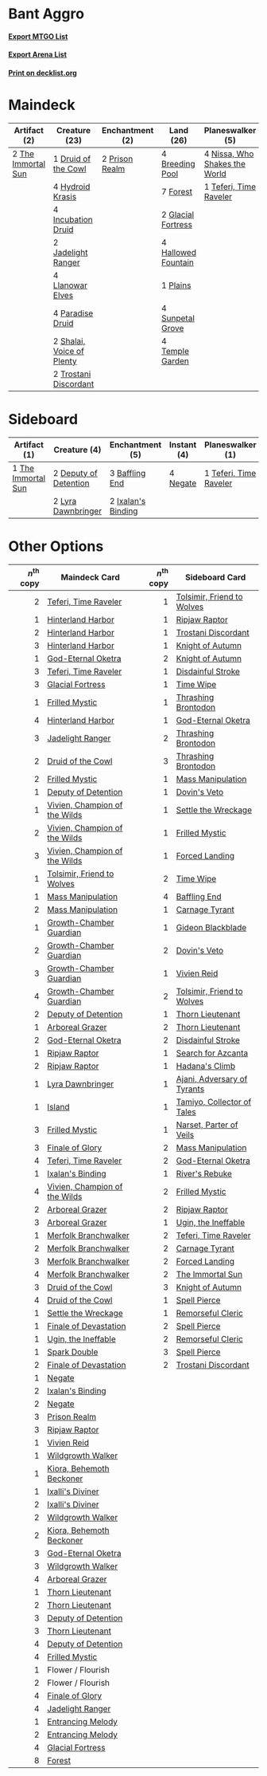 # Bant Aggro

#### [Export MTGO List](../collection/Bant%20Aggro/Bant%20Aggro.txt)
#### [Export Arena List](../collection/Bant%20Aggro/Bant%20Aggro_arena.txt)
#### [Print on decklist.org](http://decklist.org/?deckmain=4%09Breeding%20Pool%0A1%09Druid%20of%20the%20Cowl%0A2%09Finale%20of%20Glory%0A7%09Forest%0A2%09Glacial%20Fortress%0A4%09Hallowed%20Fountain%0A4%09Hydroid%20Krasis%0A4%09Incubation%20Druid%0A2%09Jadelight%20Ranger%0A4%09Llanowar%20Elves%0A4%09Nissa,%20Who%20Shakes%20the%20World%0A4%09Paradise%20Druid%0A1%09Plains%0A2%09Prison%20Realm%0A2%09Shalai,%20Voice%20of%20Plenty%0A4%09Sunpetal%20Grove%0A1%09Teferi,%20Time%20Raveler%0A4%09Temple%20Garden%0A2%09The%20Immortal%20Sun%0A2%09Trostani%20Discordant&deckside=3%09Baffling%20End%0A2%09Deputy%20of%20Detention%0A2%09Ixalan's%20Binding%0A2%09Lyra%20Dawnbringer%0A4%09Negate%0A1%09Teferi,%20Time%20Raveler%0A1%09The%20Immortal%20Sun)
# Maindeck

|                                        Artifact (2)                                         |                                           Creature (23)                                            |                                     Enchantment (2)                                     |                                          Land (26)                                          |                                            Planeswalker (5)                                            |                                        Sorcery (2)                                         |
|---------------------------------------------------------------------------------------------|----------------------------------------------------------------------------------------------------|-----------------------------------------------------------------------------------------|---------------------------------------------------------------------------------------------|--------------------------------------------------------------------------------------------------------|--------------------------------------------------------------------------------------------|
|2 [The Immortal Sun](http://gatherer.wizards.com/Pages/Card/Details.aspx?multiverseid=439844)|1 [Druid of the Cowl](http://gatherer.wizards.com/Pages/Card/Details.aspx?multiverseid=423773)      |2 [Prison Realm](http://gatherer.wizards.com/Pages/Card/Details.aspx?multiverseid=460953)|4 [Breeding Pool](http://gatherer.wizards.com/Pages/Card/Details.aspx?multiverseid=97088)    |4 [Nissa, Who Shakes the World](http://gatherer.wizards.com/Pages/Card/Details.aspx?multiverseid=461096)|2 [Finale of Glory](http://gatherer.wizards.com/Pages/Card/Details.aspx?multiverseid=460939)|
|                                                                                             |4 [Hydroid Krasis](http://gatherer.wizards.com/Pages/Card/Details.aspx?multiverseid=457327)         |                                                                                         |7 [Forest](http://gatherer.wizards.com/Pages/Card/Details.aspx?multiverseid=439860)          |1 [Teferi, Time Raveler](http://gatherer.wizards.com/Pages/Card/Details.aspx?multiverseid=461148)       |                                                                                            |
|                                                                                             |4 [Incubation Druid](http://gatherer.wizards.com/Pages/Card/Details.aspx?multiverseid=457275)       |                                                                                         |2 [Glacial Fortress](http://gatherer.wizards.com/Pages/Card/Details.aspx?multiverseid=190562)|                                                                                                        |                                                                                            |
|                                                                                             |2 [Jadelight Ranger](http://gatherer.wizards.com/Pages/Card/Details.aspx?multiverseid=439793)       |                                                                                         |4 [Hallowed Fountain](http://gatherer.wizards.com/Pages/Card/Details.aspx?multiverseid=97071)|                                                                                                        |                                                                                            |
|                                                                                             |4 [Llanowar Elves](http://gatherer.wizards.com/Pages/Card/Details.aspx?multiverseid=129626)         |                                                                                         |1 [Plains](http://gatherer.wizards.com/Pages/Card/Details.aspx?multiverseid=439856)          |                                                                                                        |                                                                                            |
|                                                                                             |4 [Paradise Druid](http://gatherer.wizards.com/Pages/Card/Details.aspx?multiverseid=461098)         |                                                                                         |4 [Sunpetal Grove](http://gatherer.wizards.com/Pages/Card/Details.aspx?multiverseid=420946)  |                                                                                                        |                                                                                            |
|                                                                                             |2 [Shalai, Voice of Plenty](http://gatherer.wizards.com/Pages/Card/Details.aspx?multiverseid=442923)|                                                                                         |4 [Temple Garden](http://gatherer.wizards.com/Pages/Card/Details.aspx?multiverseid=405112)   |                                                                                                        |                                                                                            |
|                                                                                             |2 [Trostani Discordant](http://gatherer.wizards.com/Pages/Card/Details.aspx?multiverseid=452958)    |                                                                                         |                                                                                             |                                                                                                        |                                                                                            |


# Sideboard

|                                        Artifact (1)                                         |                                          Creature (4)                                          |                                       Enchantment (5)                                       |                                    Instant (4)                                    |                                        Planeswalker (1)                                         |
|---------------------------------------------------------------------------------------------|------------------------------------------------------------------------------------------------|---------------------------------------------------------------------------------------------|-----------------------------------------------------------------------------------|-------------------------------------------------------------------------------------------------|
|1 [The Immortal Sun](http://gatherer.wizards.com/Pages/Card/Details.aspx?multiverseid=439844)|2 [Deputy of Detention](http://gatherer.wizards.com/Pages/Card/Details.aspx?multiverseid=457309)|3 [Baffling End](http://gatherer.wizards.com/Pages/Card/Details.aspx?multiverseid=439658)    |4 [Negate](http://gatherer.wizards.com/Pages/Card/Details.aspx?multiverseid=423707)|1 [Teferi, Time Raveler](http://gatherer.wizards.com/Pages/Card/Details.aspx?multiverseid=461148)|
|                                                                                             |2 [Lyra Dawnbringer](http://gatherer.wizards.com/Pages/Card/Details.aspx?multiverseid=442914)   |2 [Ixalan's Binding](http://gatherer.wizards.com/Pages/Card/Details.aspx?multiverseid=435168)|                                                                                   |                                                                                                 |


# Other Options

|*n*<sup>th</sup> copy|                                             Maindeck Card                                              |*n*<sup>th</sup> copy|                                            Sideboard Card                                            |
|--------------------:|--------------------------------------------------------------------------------------------------------|--------------------:|------------------------------------------------------------------------------------------------------|
|                    2|[Teferi, Time Raveler](http://gatherer.wizards.com/Pages/Card/Details.aspx?multiverseid=461148)         |                    1|[Tolsimir, Friend to Wolves](http://gatherer.wizards.com/Pages/Card/Details.aspx?multiverseid=461151) |
|                    1|[Hinterland Harbor](http://gatherer.wizards.com/Pages/Card/Details.aspx?multiverseid=443128)            |                    1|[Ripjaw Raptor](http://gatherer.wizards.com/Pages/Card/Details.aspx?multiverseid=435359)              |
|                    2|[Hinterland Harbor](http://gatherer.wizards.com/Pages/Card/Details.aspx?multiverseid=443128)            |                    1|[Trostani Discordant](http://gatherer.wizards.com/Pages/Card/Details.aspx?multiverseid=452958)        |
|                    3|[Hinterland Harbor](http://gatherer.wizards.com/Pages/Card/Details.aspx?multiverseid=443128)            |                    1|[Knight of Autumn](http://gatherer.wizards.com/Pages/Card/Details.aspx?multiverseid=452933)           |
|                    1|[God-Eternal Oketra](http://gatherer.wizards.com/Pages/Card/Details.aspx?multiverseid=460943)           |                    2|[Knight of Autumn](http://gatherer.wizards.com/Pages/Card/Details.aspx?multiverseid=452933)           |
|                    3|[Teferi, Time Raveler](http://gatherer.wizards.com/Pages/Card/Details.aspx?multiverseid=461148)         |                    1|[Disdainful Stroke](http://gatherer.wizards.com/Pages/Card/Details.aspx?multiverseid=420705)          |
|                    3|[Glacial Fortress](http://gatherer.wizards.com/Pages/Card/Details.aspx?multiverseid=190562)             |                    1|[Time Wipe](http://gatherer.wizards.com/Pages/Card/Details.aspx?multiverseid=461150)                  |
|                    1|[Frilled Mystic](http://gatherer.wizards.com/Pages/Card/Details.aspx?multiverseid=457318)               |                    1|[Thrashing Brontodon](http://gatherer.wizards.com/Pages/Card/Details.aspx?multiverseid=456570)        |
|                    4|[Hinterland Harbor](http://gatherer.wizards.com/Pages/Card/Details.aspx?multiverseid=443128)            |                    1|[God-Eternal Oketra](http://gatherer.wizards.com/Pages/Card/Details.aspx?multiverseid=460943)         |
|                    3|[Jadelight Ranger](http://gatherer.wizards.com/Pages/Card/Details.aspx?multiverseid=439793)             |                    2|[Thrashing Brontodon](http://gatherer.wizards.com/Pages/Card/Details.aspx?multiverseid=456570)        |
|                    2|[Druid of the Cowl](http://gatherer.wizards.com/Pages/Card/Details.aspx?multiverseid=423773)            |                    3|[Thrashing Brontodon](http://gatherer.wizards.com/Pages/Card/Details.aspx?multiverseid=456570)        |
|                    2|[Frilled Mystic](http://gatherer.wizards.com/Pages/Card/Details.aspx?multiverseid=457318)               |                    1|[Mass Manipulation](http://gatherer.wizards.com/Pages/Card/Details.aspx?multiverseid=457186)          |
|                    1|[Deputy of Detention](http://gatherer.wizards.com/Pages/Card/Details.aspx?multiverseid=457309)          |                    1|[Dovin's Veto](http://gatherer.wizards.com/Pages/Card/Details.aspx?multiverseid=461120)               |
|                    1|[Vivien, Champion of the Wilds](http://gatherer.wizards.com/Pages/Card/Details.aspx?multiverseid=461107)|                    1|[Settle the Wreckage](http://gatherer.wizards.com/Pages/Card/Details.aspx?multiverseid=435186)        |
|                    2|[Vivien, Champion of the Wilds](http://gatherer.wizards.com/Pages/Card/Details.aspx?multiverseid=461107)|                    1|[Frilled Mystic](http://gatherer.wizards.com/Pages/Card/Details.aspx?multiverseid=457318)             |
|                    3|[Vivien, Champion of the Wilds](http://gatherer.wizards.com/Pages/Card/Details.aspx?multiverseid=461107)|                    1|[Forced Landing](http://gatherer.wizards.com/Pages/Card/Details.aspx?multiverseid=461088)             |
|                    1|[Tolsimir, Friend to Wolves](http://gatherer.wizards.com/Pages/Card/Details.aspx?multiverseid=461151)   |                    2|[Time Wipe](http://gatherer.wizards.com/Pages/Card/Details.aspx?multiverseid=461150)                  |
|                    1|[Mass Manipulation](http://gatherer.wizards.com/Pages/Card/Details.aspx?multiverseid=457186)            |                    4|[Baffling End](http://gatherer.wizards.com/Pages/Card/Details.aspx?multiverseid=439658)               |
|                    2|[Mass Manipulation](http://gatherer.wizards.com/Pages/Card/Details.aspx?multiverseid=457186)            |                    1|[Carnage Tyrant](http://gatherer.wizards.com/Pages/Card/Details.aspx?multiverseid=435334)             |
|                    1|[Growth-Chamber Guardian](http://gatherer.wizards.com/Pages/Card/Details.aspx?multiverseid=457272)      |                    1|[Gideon Blackblade](http://gatherer.wizards.com/Pages/Card/Details.aspx?multiverseid=463943)          |
|                    2|[Growth-Chamber Guardian](http://gatherer.wizards.com/Pages/Card/Details.aspx?multiverseid=457272)      |                    2|[Dovin's Veto](http://gatherer.wizards.com/Pages/Card/Details.aspx?multiverseid=461120)               |
|                    3|[Growth-Chamber Guardian](http://gatherer.wizards.com/Pages/Card/Details.aspx?multiverseid=457272)      |                    1|[Vivien Reid](http://gatherer.wizards.com/Pages/Card/Details.aspx?multiverseid=447344)                |
|                    4|[Growth-Chamber Guardian](http://gatherer.wizards.com/Pages/Card/Details.aspx?multiverseid=457272)      |                    2|[Tolsimir, Friend to Wolves](http://gatherer.wizards.com/Pages/Card/Details.aspx?multiverseid=461151) |
|                    2|[Deputy of Detention](http://gatherer.wizards.com/Pages/Card/Details.aspx?multiverseid=457309)          |                    1|[Thorn Lieutenant](http://gatherer.wizards.com/Pages/Card/Details.aspx?multiverseid=447339)           |
|                    1|[Arboreal Grazer](http://gatherer.wizards.com/Pages/Card/Details.aspx?multiverseid=461076)              |                    2|[Thorn Lieutenant](http://gatherer.wizards.com/Pages/Card/Details.aspx?multiverseid=447339)           |
|                    2|[God-Eternal Oketra](http://gatherer.wizards.com/Pages/Card/Details.aspx?multiverseid=460943)           |                    2|[Disdainful Stroke](http://gatherer.wizards.com/Pages/Card/Details.aspx?multiverseid=420705)          |
|                    1|[Ripjaw Raptor](http://gatherer.wizards.com/Pages/Card/Details.aspx?multiverseid=435359)                |                    1|[Search for Azcanta](http://gatherer.wizards.com/Pages/Card/Details.aspx?multiverseid=435226)         |
|                    2|[Ripjaw Raptor](http://gatherer.wizards.com/Pages/Card/Details.aspx?multiverseid=435359)                |                    1|[Hadana's Climb](http://gatherer.wizards.com/Pages/Card/Details.aspx?multiverseid=439815)             |
|                    1|[Lyra Dawnbringer](http://gatherer.wizards.com/Pages/Card/Details.aspx?multiverseid=442914)             |                    1|[Ajani, Adversary of Tyrants](http://gatherer.wizards.com/Pages/Card/Details.aspx?multiverseid=447139)|
|                    1|[Island](http://gatherer.wizards.com/Pages/Card/Details.aspx?multiverseid=439857)                       |                    1|[Tamiyo, Collector of Tales](http://gatherer.wizards.com/Pages/Card/Details.aspx?multiverseid=461147) |
|                    3|[Frilled Mystic](http://gatherer.wizards.com/Pages/Card/Details.aspx?multiverseid=457318)               |                    1|[Narset, Parter of Veils](http://gatherer.wizards.com/Pages/Card/Details.aspx?multiverseid=460988)    |
|                    3|[Finale of Glory](http://gatherer.wizards.com/Pages/Card/Details.aspx?multiverseid=460939)              |                    2|[Mass Manipulation](http://gatherer.wizards.com/Pages/Card/Details.aspx?multiverseid=457186)          |
|                    4|[Teferi, Time Raveler](http://gatherer.wizards.com/Pages/Card/Details.aspx?multiverseid=461148)         |                    2|[God-Eternal Oketra](http://gatherer.wizards.com/Pages/Card/Details.aspx?multiverseid=460943)         |
|                    1|[Ixalan's Binding](http://gatherer.wizards.com/Pages/Card/Details.aspx?multiverseid=435168)             |                    1|[River's Rebuke](http://gatherer.wizards.com/Pages/Card/Details.aspx?multiverseid=435223)             |
|                    4|[Vivien, Champion of the Wilds](http://gatherer.wizards.com/Pages/Card/Details.aspx?multiverseid=461107)|                    2|[Frilled Mystic](http://gatherer.wizards.com/Pages/Card/Details.aspx?multiverseid=457318)             |
|                    2|[Arboreal Grazer](http://gatherer.wizards.com/Pages/Card/Details.aspx?multiverseid=461076)              |                    2|[Ripjaw Raptor](http://gatherer.wizards.com/Pages/Card/Details.aspx?multiverseid=435359)              |
|                    3|[Arboreal Grazer](http://gatherer.wizards.com/Pages/Card/Details.aspx?multiverseid=461076)              |                    1|[Ugin, the Ineffable](http://gatherer.wizards.com/Pages/Card/Details.aspx?multiverseid=460929)        |
|                    1|[Merfolk Branchwalker](http://gatherer.wizards.com/Pages/Card/Details.aspx?multiverseid=435353)         |                    2|[Teferi, Time Raveler](http://gatherer.wizards.com/Pages/Card/Details.aspx?multiverseid=461148)       |
|                    2|[Merfolk Branchwalker](http://gatherer.wizards.com/Pages/Card/Details.aspx?multiverseid=435353)         |                    2|[Carnage Tyrant](http://gatherer.wizards.com/Pages/Card/Details.aspx?multiverseid=435334)             |
|                    3|[Merfolk Branchwalker](http://gatherer.wizards.com/Pages/Card/Details.aspx?multiverseid=435353)         |                    2|[Forced Landing](http://gatherer.wizards.com/Pages/Card/Details.aspx?multiverseid=461088)             |
|                    4|[Merfolk Branchwalker](http://gatherer.wizards.com/Pages/Card/Details.aspx?multiverseid=435353)         |                    2|[The Immortal Sun](http://gatherer.wizards.com/Pages/Card/Details.aspx?multiverseid=439844)           |
|                    3|[Druid of the Cowl](http://gatherer.wizards.com/Pages/Card/Details.aspx?multiverseid=423773)            |                    3|[Knight of Autumn](http://gatherer.wizards.com/Pages/Card/Details.aspx?multiverseid=452933)           |
|                    4|[Druid of the Cowl](http://gatherer.wizards.com/Pages/Card/Details.aspx?multiverseid=423773)            |                    1|[Spell Pierce](http://gatherer.wizards.com/Pages/Card/Details.aspx?multiverseid=425876)               |
|                    1|[Settle the Wreckage](http://gatherer.wizards.com/Pages/Card/Details.aspx?multiverseid=435186)          |                    1|[Remorseful Cleric](http://gatherer.wizards.com/Pages/Card/Details.aspx?multiverseid=447169)          |
|                    1|[Finale of Devastation](http://gatherer.wizards.com/Pages/Card/Details.aspx?multiverseid=461087)        |                    2|[Spell Pierce](http://gatherer.wizards.com/Pages/Card/Details.aspx?multiverseid=425876)               |
|                    1|[Ugin, the Ineffable](http://gatherer.wizards.com/Pages/Card/Details.aspx?multiverseid=460929)          |                    2|[Remorseful Cleric](http://gatherer.wizards.com/Pages/Card/Details.aspx?multiverseid=447169)          |
|                    1|[Spark Double](http://gatherer.wizards.com/Pages/Card/Details.aspx?multiverseid=460995)                 |                    3|[Spell Pierce](http://gatherer.wizards.com/Pages/Card/Details.aspx?multiverseid=425876)               |
|                    2|[Finale of Devastation](http://gatherer.wizards.com/Pages/Card/Details.aspx?multiverseid=461087)        |                    2|[Trostani Discordant](http://gatherer.wizards.com/Pages/Card/Details.aspx?multiverseid=452958)        |
|                    1|[Negate](http://gatherer.wizards.com/Pages/Card/Details.aspx?multiverseid=423707)                       |                     |                                                                                                      |
|                    2|[Ixalan's Binding](http://gatherer.wizards.com/Pages/Card/Details.aspx?multiverseid=435168)             |                     |                                                                                                      |
|                    2|[Negate](http://gatherer.wizards.com/Pages/Card/Details.aspx?multiverseid=423707)                       |                     |                                                                                                      |
|                    3|[Prison Realm](http://gatherer.wizards.com/Pages/Card/Details.aspx?multiverseid=460953)                 |                     |                                                                                                      |
|                    3|[Ripjaw Raptor](http://gatherer.wizards.com/Pages/Card/Details.aspx?multiverseid=435359)                |                     |                                                                                                      |
|                    1|[Vivien Reid](http://gatherer.wizards.com/Pages/Card/Details.aspx?multiverseid=447344)                  |                     |                                                                                                      |
|                    1|[Wildgrowth Walker](http://gatherer.wizards.com/Pages/Card/Details.aspx?multiverseid=435372)            |                     |                                                                                                      |
|                    1|[Kiora, Behemoth Beckoner](http://gatherer.wizards.com/Pages/Card/Details.aspx?multiverseid=461159)     |                     |                                                                                                      |
|                    1|[Ixalli's Diviner](http://gatherer.wizards.com/Pages/Card/Details.aspx?multiverseid=435348)             |                     |                                                                                                      |
|                    2|[Ixalli's Diviner](http://gatherer.wizards.com/Pages/Card/Details.aspx?multiverseid=435348)             |                     |                                                                                                      |
|                    2|[Wildgrowth Walker](http://gatherer.wizards.com/Pages/Card/Details.aspx?multiverseid=435372)            |                     |                                                                                                      |
|                    2|[Kiora, Behemoth Beckoner](http://gatherer.wizards.com/Pages/Card/Details.aspx?multiverseid=461159)     |                     |                                                                                                      |
|                    3|[God-Eternal Oketra](http://gatherer.wizards.com/Pages/Card/Details.aspx?multiverseid=460943)           |                     |                                                                                                      |
|                    3|[Wildgrowth Walker](http://gatherer.wizards.com/Pages/Card/Details.aspx?multiverseid=435372)            |                     |                                                                                                      |
|                    4|[Arboreal Grazer](http://gatherer.wizards.com/Pages/Card/Details.aspx?multiverseid=461076)              |                     |                                                                                                      |
|                    1|[Thorn Lieutenant](http://gatherer.wizards.com/Pages/Card/Details.aspx?multiverseid=447339)             |                     |                                                                                                      |
|                    2|[Thorn Lieutenant](http://gatherer.wizards.com/Pages/Card/Details.aspx?multiverseid=447339)             |                     |                                                                                                      |
|                    3|[Deputy of Detention](http://gatherer.wizards.com/Pages/Card/Details.aspx?multiverseid=457309)          |                     |                                                                                                      |
|                    3|[Thorn Lieutenant](http://gatherer.wizards.com/Pages/Card/Details.aspx?multiverseid=447339)             |                     |                                                                                                      |
|                    4|[Deputy of Detention](http://gatherer.wizards.com/Pages/Card/Details.aspx?multiverseid=457309)          |                     |                                                                                                      |
|                    4|[Frilled Mystic](http://gatherer.wizards.com/Pages/Card/Details.aspx?multiverseid=457318)               |                     |                                                                                                      |
|                    1|Flower / Flourish                                                                                       |                     |                                                                                                      |
|                    2|Flower / Flourish                                                                                       |                     |                                                                                                      |
|                    4|[Finale of Glory](http://gatherer.wizards.com/Pages/Card/Details.aspx?multiverseid=460939)              |                     |                                                                                                      |
|                    4|[Jadelight Ranger](http://gatherer.wizards.com/Pages/Card/Details.aspx?multiverseid=439793)             |                     |                                                                                                      |
|                    1|[Entrancing Melody](http://gatherer.wizards.com/Pages/Card/Details.aspx?multiverseid=435207)            |                     |                                                                                                      |
|                    2|[Entrancing Melody](http://gatherer.wizards.com/Pages/Card/Details.aspx?multiverseid=435207)            |                     |                                                                                                      |
|                    4|[Glacial Fortress](http://gatherer.wizards.com/Pages/Card/Details.aspx?multiverseid=190562)             |                     |                                                                                                      |
|                    8|[Forest](http://gatherer.wizards.com/Pages/Card/Details.aspx?multiverseid=439860)                       |                     |                                                                                                      |

